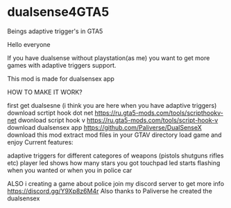 # dualsense4GTA5
Beings adaptive trigger's in GTA5

Hello everyone

If you have dualsense without playstation(as me) you want to get more games with adaptive triggers support.

This mod is made for dualsensex app

HOW TO MAKE IT WORK?

first get dualsesne (i think you are here when you have adaptive triggers)
download scrtipt hook dot net https://ru.gta5-mods.com/tools/scripthookv-net
dwonload script hook v https://ru.gta5-mods.com/tools/script-hook-v
download dualsensex app https://github.com/Paliverse/DualSenseX
download this mod
extract mod files in your GTAV directory
load game and enjoy
Current features:

adaptive triggers for different categores of weapons (pistols shutguns rifles etc)
player led shows how many stars you got
touchpad led starts flashing when you wanted or when you in police car 

ALSO i creating a game about police join my discord server to get more info
https://discord.gg/Y9Xp8z6M4r
Also thanks to Paliverse he created the dualsensex
